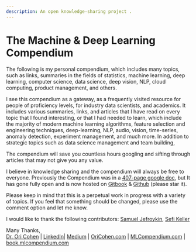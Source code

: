 ```yaml
---
description: An open knowledge-sharing project .
---
```


# The Machine & Deep Learning Compendium

The following is my personal compendium, which includes many topics, such as links, summaries in the fields of statistics, machine learning, deep learning, computer science, data science, deep vision, NLP, cloud computing, product management, and others.

I see this compendium as a gateway, as a frequently visited resource for people of proficiency levels, for industry data scientists, and academics. It includes various summaries, links, and articles that I have read on every topic that I found interesting, or that I had needed to learn, which include the majority of modern machine learning algorithms, feature selection and engineering techniques, deep-learning, NLP, audio, vision, time-series, anomaly detection, experiment management, and much more. In addition to strategic topics such as data science management and team building, 

The compendium will save you countless hours googling and sifting through articles that may not give you any value.

I believe in knowledge sharing and the compendium will always be free to everyone. Previously the Compendium was in a [407-page google doc](https://docs.google.com/document/d/1wvtcwc8LOb3PZI9huQOD7UjqUoY98N5r3aQsWKNAlzk/edit), but It has gone fully open and is now hosted on [Gitbook](https://book.mlcompendium.com) & [Github](https://github.com/orico/www.mlcompendium.com/tree/master) \(please star it\).

Please keep in mind that this is a perpetual work in progress with a variety of topics. If you feel that something should be changed, please use the comment option and let me know.

I would like to thank the following contributors: [Samuel Jefroykin](https://www.linkedin.com/in/samueljefroykin/), [Sefi Keller](https://www.linkedin.com/in/sefikeller/?originalSubdomain=il)

Many Thanks,  
[Dr. Ori Cohen](http://cohenori.medium.com/) \| [LinkedIn](https://www.linkedin.com/in/cohenori/)\| [Medium](https://medium.com/@cohenori) \| [OriCohen.com](https://www.oricohen.com/) \| [MLCompendium.com](http://www.mlcompendium.com/) \| [book.mlcompendium.com](https://book.mlcompendium.com)

